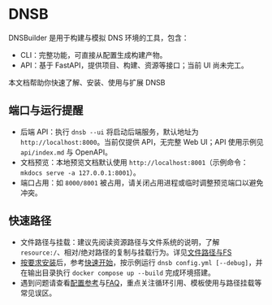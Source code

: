# DNSB

DNSBuilder 是用于构建与模拟 DNS 环境的工具，包含：

- CLI：完整功能，可直接从配置生成构建产物。
- API：基于 FastAPI，提供项目、构建、资源等接口；当前 UI 尚未完工。

本文档帮助你快速了解、安装、使用与扩展 DNSB

## 端口与运行提醒

- 后端 API：执行 `dnsb --ui` 将启动后端服务，默认地址为 `http://localhost:8000`。当前仅提供 API，无完整 Web UI；API 使用示例见 `api/index.md` 与 OpenAPI。
- 文档预览：本地预览文档默认使用 `http://localhost:8001`（示例命令：`mkdocs serve -a 127.0.0.1:8001`）。
- 端口占用：如 `8000/8001` 被占用，请关闭占用进程或临时调整预览端口以避免冲突。

## 快速路径

- 文件路径与挂载：建议先阅读资源路径与文件系统的说明，了解 `resource:/`、相对/绝对路径的复制与挂载行为。详见[文件路径与FS](rule/paths-and-fs.md)
- [按要求安装](root/install.md)后，参考[快速开始](root/getting-started.md)，按示例运行 `dnsb config.yml [--debug]`，并在输出目录执行 `docker compose up --build` 完成环境搭建。
- 遇到问题请查看[配置参考](config/index.md)与[FAQ](faq.md)，重点关注循环引用、模板使用与路径挂载等常见误区。
